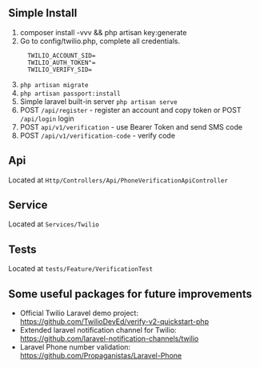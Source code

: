 ## Simple Install

1. composer install -vvv && php artisan key:generate
2. Go to config/twilio.php, complete all credentials.
    ````
      TWILIO_ACCOUNT_SID=
      TWILIO_AUTH_TOKEN"=
      TWILIO_VERIFY_SID=
    ````
3. `php artisan migrate`
4. `php artisan passport:install`
5. Simple laravel built-in server `php artisan serve`
6. POST `/api/register` - register an account and copy token or POST `/api/login` login
7. POST `api/v1/verification` - use Bearer Token and send SMS code
8. POST `/api/v1/verification-code` - verify code

## Api

Located at `Http/Controllers/Api/PhoneVerificationApiController`

## Service

Located at `Services/Twilio`

## Tests

Located at `tests/Feature/VerificationTest`

                             
## Some useful packages for future improvements

- Official Twilio Laravel demo project: https://github.com/TwilioDevEd/verify-v2-quickstart-php
- Extended laravel notification channel for Twilio: https://github.com/laravel-notification-channels/twilio
- Laravel Phone number validation: https://github.com/Propaganistas/Laravel-Phone